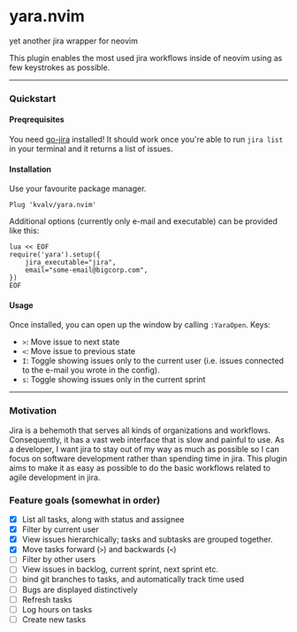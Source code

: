yara.nvim
===
yet another jira wrapper for neovim

This plugin enables the most used jira workflows inside of neovim using as few keystrokes as possible.

----

### Quickstart

#### Preqrequisites
You need [go-jira][go-jira] installed! It should work once you're able to run `jira list` in your terminal and it returns a list of issues.

#### Installation
Use your favourite package manager.

```
Plug 'kvalv/yara.nvim'
```

Additional options (currently only e-mail and executable) can be provided like this:
```
lua << EOF
require('yara').setup({
    jira_executable="jira",
    email="some-email@bigcorp.com",
})
EOF
```

#### Usage
Once installed, you can open up the window by calling `:YaraOpen`. Keys:

* `>`: Move issue to next state
* `<`: Move issue to previous state
* `I`: Toggle showing issues only to the current user (i.e. issues connected to the e-mail you wrote in the config).
* `s`: Toggle showing issues only in the current sprint

----

### Motivation

Jira is a behemoth that serves all kinds of organizations and workflows. Consequently, it has a vast web interface that is slow
and painful to use. As a developer, I want jira to stay out of my way as much as possible so I can focus on software development rather than spending time in jira. This plugin aims to make it as easy as possible to do the basic workflows related to agile development in jira.

### Feature goals (somewhat in order)

- [x] List all tasks, along with status and assignee
- [x] Filter by current user
- [x] View issues hierarchically; tasks and subtasks are grouped together.
- [x] Move tasks forward (`>`) and backwards (`<`)
- [ ] Filter by other users
- [ ] View issues in backlog, current sprint, next sprint etc.
- [ ] bind git branches to tasks, and automatically track time used
- [ ] Bugs are displayed distinctively
- [ ] Refresh tasks
- [ ] Log hours on tasks
- [ ] Create new tasks

[go-jira]: https://github.com/go-jira/jira

